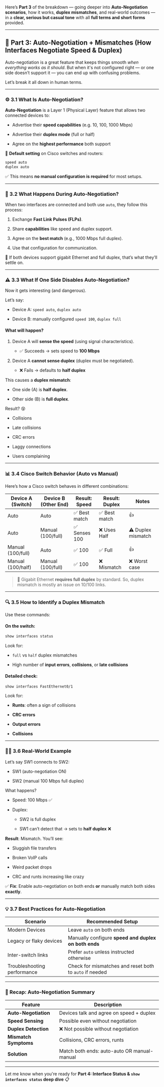 Here’s **Part 3** of the breakdown — going deeper into **Auto-Negotiation scenarios**, how it works, **duplex mismatches**, and real-world outcomes — in a **clear, serious but casual tone** with all **full terms and short forms** provided.

---

## 🔄 Part 3: Auto-Negotiation + Mismatches (How Interfaces Negotiate Speed & Duplex)

Auto-negotiation is a great feature that keeps things smooth _when everything works as it should_. But when it's not configured right — or one side doesn’t support it — you can end up with confusing problems.

Let’s break it all down in human terms.

---

### ⚙️ 3.1 What Is Auto-Negotiation?

**Auto-Negotiation** is a Layer 1 (Physical Layer) feature that allows two connected devices to:

- Advertise their **speed capabilities** (e.g. 10, 100, 1000 Mbps)
    
- Advertise their **duplex mode** (full or half)
    
- Agree on the **highest performance** both support
    

📘 **Default setting** on Cisco switches and routers:

```bash
speed auto
duplex auto
```

✅ This means **no manual configuration is required** for most setups.

---

### 🧠 3.2 What Happens During Auto-Negotiation?

When two interfaces are connected and both use `auto`, they follow this process:

1. Exchange **Fast Link Pulses (FLPs)**.
    
2. Share **capabilities** like speed and duplex support.
    
3. Agree on the **best match** (e.g., 1000 Mbps full duplex).
    
4. Use that configuration for communication.
    

📝 If both devices support gigabit Ethernet and full duplex, that’s what they’ll settle on.

---

### ⚠️ 3.3 What If One Side Disables Auto-Negotiation?

Now it gets interesting (and dangerous).

Let’s say:

- Device A: `speed auto`, `duplex auto`
    
- Device B: manually configured `speed 100`, `duplex full`
    

#### What will happen?

1. Device A will **sense the speed** (using signal characteristics).
    
    - ✅ Succeeds → sets speed to **100 Mbps**
        
2. Device A **cannot sense duplex** (duplex must be negotiated).
    
    - ❌ Fails → defaults to **half duplex**
        

This causes a **duplex mismatch**:

- One side (A) is **half duplex**.
    
- Other side (B) is **full duplex**.
    

Result? 😵

- Collisions
    
- Late collisions
    
- CRC errors
    
- Laggy connections
    
- Users complaining
    

---

### 📊 3.4 Cisco Switch Behavior (Auto vs Manual)

Here’s how a Cisco switch behaves in different combinations:

|Device A (Switch)|Device B (Other End)|Result: Speed|Result: Duplex|Notes|
|---|---|---|---|---|
|Auto|Auto|✅ Best match|✅ Best match|👍|
|Auto|Manual (100/full)|✅ Senses 100|❌ Uses Half|⚠ Duplex mismatch|
|Manual (100/full)|Auto|✅ 100|✅ Full|👍|
|Manual (100/half)|Manual (100/full)|✅ 100|❌ Mismatch|❌ Worst case|

> 📘 Gigabit Ethernet **requires full duplex** by standard. So, duplex mismatch is mostly an issue on 10/100 links.

---

### 🔍 3.5 How to Identify a Duplex Mismatch

Use these commands:

#### On the switch:

```bash
show interfaces status
```

Look for:

- `full` vs `half` duplex mismatches
    
- High number of **input errors**, **collisions**, or **late collisions**
    

#### Detailed check:

```bash
show interfaces FastEthernet0/1
```

Look for:

- **Runts**: often a sign of collisions
    
- **CRC errors**
    
- **Output errors**
    
- **Collisions**
    

---

### 👨‍💻 3.6 Real-World Example

Let’s say SW1 connects to SW2:

- SW1 (auto-negotiation ON)
    
- SW2 (manual 100 Mbps full duplex)
    

What happens?

- Speed: 100 Mbps ✅
    
- Duplex:
    
    - SW2 is full duplex
        
    - SW1 can’t detect that → sets to **half duplex** ❌
        

**Result**: Mismatch. You’ll see:

- Sluggish file transfers
    
- Broken VoIP calls
    
- Weird packet drops
    
- CRC and runts increasing like crazy
    

✅ **Fix**: Enable auto-negotiation on both ends **or** manually match both sides **exactly**.

---

### 💡 3.7 Best Practices for Auto-Negotiation

|Scenario|Recommended Setup|
|---|---|
|Modern Devices|Leave `auto` on both ends|
|Legacy or flaky devices|Manually configure **speed and duplex on both ends**|
|Inter-switch links|Prefer `auto` unless instructed otherwise|
|Troubleshooting performance|Check for mismatches and reset both to `auto` if needed|

---

### 🧾 Recap: Auto-Negotiation Summary

|Feature|Description|
|---|---|
|**Auto-Negotiation**|Devices talk and agree on speed + duplex|
|**Speed Sensing**|Possible even without negotiation|
|**Duplex Detection**|❌ Not possible without negotiation|
|**Mismatch Symptoms**|Collisions, CRC errors, runts|
|**Solution**|Match both ends: auto-auto OR manual-manual|

---

Let me know when you're ready for **Part 4: Interface Status & `show interfaces status` deep dive** 📋